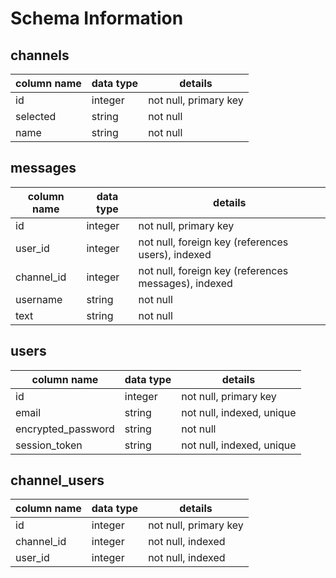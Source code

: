 # Schema Information

## channels
column name | data type | details
------------|-----------|-----------------------
id          | integer   | not null, primary key
selected    | string    | not null
name        | string    | not null

## messages
column name | data type | details
------------|-----------|-----------------------
id          | integer   | not null, primary key
user_id     | integer   | not null, foreign key (references users), indexed
channel_id  | integer   | not null, foreign key (references messages), indexed
username    | string    | not null
text        | string    | not null 

## users
column name       | data type | details
----------------  |-----------|-----------------------
id                | integer   | not null, primary key
email             | string    | not null, indexed, unique
encrypted_password| string    | not null
session_token     | string    | not null, indexed, unique

## channel_users
column name       | data type | details
----------------  |-----------|-----------------------
id                | integer   | not null, primary key
channel_id        | integer   | not null, indexed
user_id           | integer   | not null, indexed